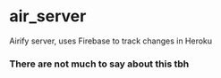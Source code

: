 # air_server
Airify server, uses Firebase to track changes in Heroku
### There are not much to say about this tbh

